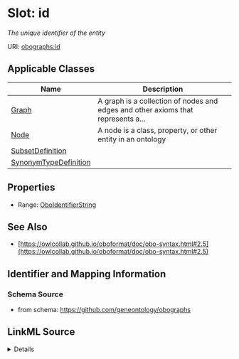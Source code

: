 # Slot: id
_The unique identifier of the entity_


URI: [obographs:id](https://github.com/geneontology/obographs/id)



<!-- no inheritance hierarchy -->




## Applicable Classes

| Name | Description |
| --- | --- |
[Graph](Graph.md) | A graph is a collection of nodes and edges and other axioms that represents a...
[Node](Node.md) | A node is a class, property, or other entity in an ontology
[SubsetDefinition](SubsetDefinition.md) | 
[SynonymTypeDefinition](SynonymTypeDefinition.md) | 






## Properties

* Range: [OboIdentifierString](OboIdentifierString.md)







## See Also

* [https://owlcollab.github.io/oboformat/doc/obo-syntax.html#2.5](https://owlcollab.github.io/oboformat/doc/obo-syntax.html#2.5)

## Identifier and Mapping Information







### Schema Source


* from schema: https://github.com/geneontology/obographs




## LinkML Source

<details>
```yaml
name: id
description: The unique identifier of the entity
from_schema: https://github.com/geneontology/obographs
see_also:
- https://owlcollab.github.io/oboformat/doc/obo-syntax.html#2.5
rank: 1000
identifier: true
alias: id
domain_of:
- Graph
- Node
- SubsetDefinition
- SynonymTypeDefinition
range: OboIdentifierString

```
</details>